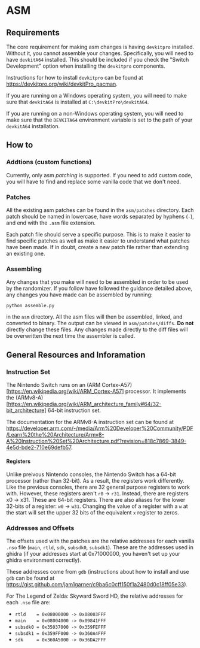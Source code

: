 # ASM

## Requirements

The core requirement for making asm changes is having `devkitpro` installed.
Without it, you cannot assemble your changes. Specifically, you will need to
have `devkitA64` installed. This should be included if you check the "Switch
Development" option when installing the `devkitpro` components.

Instructions for how to install `devkitpro` can be found at
https://devkitpro.org/wiki/devkitPro_pacman.

If you are running on a Windows operating system, you will need to make sure
that `devkitA64` is installed at `C:\devkitPro\devkitA64`.

If you are running on a non-Windows operating system, you will need to make
sure that the `DEVKITA64` environment variable is set to the path of your
`devkitA64` installation.

## How to

### Addtions (custom functions)

Currently, only asm *patching* is supported. If you need to add custom code,
you will have to find and replace some vanilla code that we don't need.

### Patches

All the existing asm patches can be found in the `asm/patches` directory.
Each patch should be named in lowercase, have words separated by hyphens
(`-`), and end with the `.asm` file extension.

Each patch file should serve a specific purpose. This is to make it easier to
find specific patches as well as make it easier to understand what patches
have been made. If in doubt, create a new patch file rather than extending an
existing one.

### Assembling

Any changes that you make will need to be assembled in order to be used by the
randomizer. If you follow have followed the guidance detailed above, any
changes you have made can be assembled by running:

```python assemble.py```

in the `asm` directory. All the asm files will then be assembled, linked, and
converted to binary. The output can be viewed in `asm/patches/diffs`.
**Do not** directly change these files. Any changes made directly to the diff
files will be overwritten the next time the assembler is called.

## General Resources and Inforamation

### Instruction Set

The Nintendo Switch runs on an
(ARM Cortex-A57)[https://en.wikipedia.org/wiki/ARM_Cortex-A57] processor. It
implements the
(ARMv8-A)[https://en.wikipedia.org/wiki/ARM_architecture_family#64/32-bit_architecture]
64-bit instruction set.

The documentation for the ARMv8-A instruction set can be found at
https://developer.arm.com/-/media/Arm%20Developer%20Community/PDF/Learn%20the%20Architecture/Armv8-A%20Instruction%20Set%20Architecture.pdf?revision=818c7869-3849-4e5d-bde2-710e69defb57.

#### Registers

Unlike preivous Nintendo consoles, the Nintendo Switch has a 64-bit processor
(rather than 32-bit). As a result, the registers work differently. Like the
previous consoles, there are 32 general purpose registers to work with.
However, these registers aren't `r0` -> `r31`. Instead, there are registers
x0 -> x31. These are 64-bit registers. There are also aliases for the lower
32-bits of a register: `w0` -> `w31`. Changing the value of a register with a
`w` at the start will set the upper 32 bits of the equivalent `x` register to
zeros.

### Addresses and Offsets

The offsets used with the patches are the relative addresses for each vanilla
`.nso` file (`main`, `rtld`, `sdk`, `subsdk0`, `subsdk1`). These are the
addresses used in ghidra (if your addresses start at 0x71000000, you haven't
set up your ghidra environment correctly).

These addresses come from `gdb` (instructions about how to install and use
`gdb` can be found at
https://gist.github.com/jam1garner/c9ba6c0cff150f1a2480d0c18ff05e33).

For The Legend of Zelda: Skyward Sword HD, the relative addresses for each
`.nso` file are:
* `rtld    = 0x08000000 -> 0x08003FFF`
* `main    = 0x08004000 -> 0x09841FFF`
* `subsdk0 = 0x35037000 -> 0x359FEFFF`
* `subsdk1 = 0x359FF000 -> 0x360A4FFF`
* `sdk     = 0x360A5000 -> 0x36DA2FFF`
